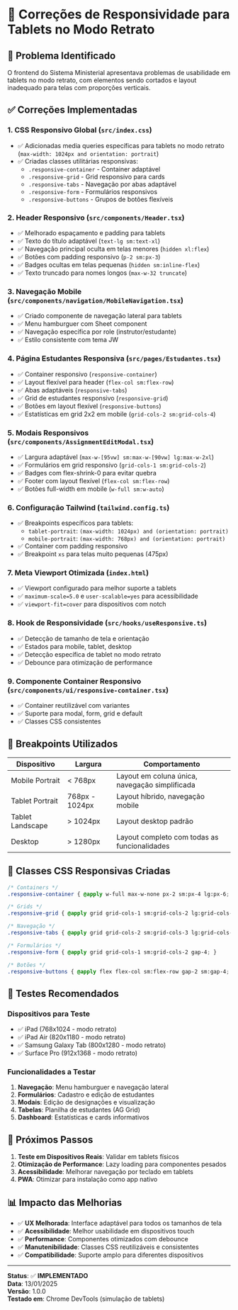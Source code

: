 # 📱 Correções de Responsividade para Tablets no Modo Retrato

## 🎯 Problema Identificado
O frontend do Sistema Ministerial apresentava problemas de usabilidade em tablets no modo retrato, com elementos sendo cortados e layout inadequado para telas com proporções verticais.

## ✅ Correções Implementadas

### 1. **CSS Responsivo Global** (`src/index.css`)
- ✅ Adicionadas media queries específicas para tablets no modo retrato (`max-width: 1024px and orientation: portrait`)
- ✅ Criadas classes utilitárias responsivas:
  - `.responsive-container` - Container adaptável
  - `.responsive-grid` - Grid responsivo para cards
  - `.responsive-tabs` - Navegação por abas adaptável
  - `.responsive-form` - Formulários responsivos
  - `.responsive-buttons` - Grupos de botões flexíveis

### 2. **Header Responsivo** (`src/components/Header.tsx`)
- ✅ Melhorado espaçamento e padding para tablets
- ✅ Texto do título adaptável (`text-lg sm:text-xl`)
- ✅ Navegação principal oculta em telas menores (`hidden xl:flex`)
- ✅ Botões com padding responsivo (`p-2 sm:px-3`)
- ✅ Badges ocultas em telas pequenas (`hidden sm:inline-flex`)
- ✅ Texto truncado para nomes longos (`max-w-32 truncate`)

### 3. **Navegação Mobile** (`src/components/navigation/MobileNavigation.tsx`)
- ✅ Criado componente de navegação lateral para tablets
- ✅ Menu hamburguer com Sheet component
- ✅ Navegação específica por role (instrutor/estudante)
- ✅ Estilo consistente com tema JW

### 4. **Página Estudantes Responsiva** (`src/pages/Estudantes.tsx`)
- ✅ Container responsivo (`responsive-container`)
- ✅ Layout flexível para header (`flex-col sm:flex-row`)
- ✅ Abas adaptáveis (`responsive-tabs`)
- ✅ Grid de estudantes responsivo (`responsive-grid`)
- ✅ Botões em layout flexível (`responsive-buttons`)
- ✅ Estatísticas em grid 2x2 em mobile (`grid-cols-2 sm:grid-cols-4`)

### 5. **Modais Responsivos** (`src/components/AssignmentEditModal.tsx`)
- ✅ Largura adaptável (`max-w-[95vw] sm:max-w-[90vw] lg:max-w-2xl`)
- ✅ Formulários em grid responsivo (`grid-cols-1 sm:grid-cols-2`)
- ✅ Badges com flex-shrink-0 para evitar quebra
- ✅ Footer com layout flexível (`flex-col sm:flex-row`)
- ✅ Botões full-width em mobile (`w-full sm:w-auto`)

### 6. **Configuração Tailwind** (`tailwind.config.ts`)
- ✅ Breakpoints específicos para tablets:
  - `tablet-portrait`: `(max-width: 1024px) and (orientation: portrait)`
  - `mobile-portrait`: `(max-width: 768px) and (orientation: portrait)`
- ✅ Container com padding responsivo
- ✅ Breakpoint `xs` para telas muito pequenas (475px)

### 7. **Meta Viewport Otimizada** (`index.html`)
- ✅ Viewport configurado para melhor suporte a tablets
- ✅ `maximum-scale=5.0` e `user-scalable=yes` para acessibilidade
- ✅ `viewport-fit=cover` para dispositivos com notch

### 8. **Hook de Responsividade** (`src/hooks/useResponsive.ts`)
- ✅ Detecção de tamanho de tela e orientação
- ✅ Estados para mobile, tablet, desktop
- ✅ Detecção específica de tablet no modo retrato
- ✅ Debounce para otimização de performance

### 9. **Componente Container Responsivo** (`src/components/ui/responsive-container.tsx`)
- ✅ Container reutilizável com variantes
- ✅ Suporte para modal, form, grid e default
- ✅ Classes CSS consistentes

## 📱 Breakpoints Utilizados

| Dispositivo | Largura | Comportamento |
|-------------|---------|---------------|
| Mobile Portrait | < 768px | Layout em coluna única, navegação simplificada |
| Tablet Portrait | 768px - 1024px | Layout híbrido, navegação mobile |
| Tablet Landscape | > 1024px | Layout desktop padrão |
| Desktop | > 1280px | Layout completo com todas as funcionalidades |

## 🎨 Classes CSS Responsivas Criadas

```css
/* Containers */
.responsive-container { @apply w-full max-w-none px-2 sm:px-4 lg:px-6; }

/* Grids */
.responsive-grid { @apply grid grid-cols-1 sm:grid-cols-2 lg:grid-cols-3 gap-4 sm:gap-6; }

/* Navegação */
.responsive-tabs { @apply grid grid-cols-2 sm:grid-cols-3 lg:grid-cols-6; }

/* Formulários */
.responsive-form { @apply grid grid-cols-1 sm:grid-cols-2 gap-4; }

/* Botões */
.responsive-buttons { @apply flex flex-col sm:flex-row gap-2 sm:gap-4; }
```

## 🧪 Testes Recomendados

### Dispositivos para Teste
- ✅ iPad (768x1024 - modo retrato)
- ✅ iPad Air (820x1180 - modo retrato)
- ✅ Samsung Galaxy Tab (800x1280 - modo retrato)
- ✅ Surface Pro (912x1368 - modo retrato)

### Funcionalidades a Testar
1. **Navegação**: Menu hamburguer e navegação lateral
2. **Formulários**: Cadastro e edição de estudantes
3. **Modais**: Edição de designações e visualização
4. **Tabelas**: Planilha de estudantes (AG Grid)
5. **Dashboard**: Estatísticas e cards informativos

## 🚀 Próximos Passos

1. **Teste em Dispositivos Reais**: Validar em tablets físicos
2. **Otimização de Performance**: Lazy loading para componentes pesados
3. **Acessibilidade**: Melhorar navegação por teclado em tablets
4. **PWA**: Otimizar para instalação como app nativo

## 📊 Impacto das Melhorias

- ✅ **UX Melhorada**: Interface adaptável para todos os tamanhos de tela
- ✅ **Acessibilidade**: Melhor usabilidade em dispositivos touch
- ✅ **Performance**: Componentes otimizados com debounce
- ✅ **Manutenibilidade**: Classes CSS reutilizáveis e consistentes
- ✅ **Compatibilidade**: Suporte amplo para diferentes dispositivos

---

**Status**: ✅ **IMPLEMENTADO**  
**Data**: 13/01/2025  
**Versão**: 1.0.0  
**Testado em**: Chrome DevTools (simulação de tablets)